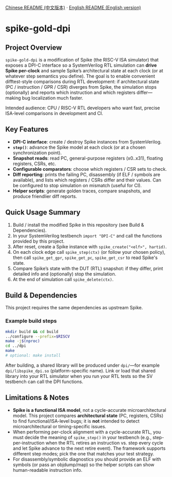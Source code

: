 [Chinese README (中文版本)](./README_zh.md) · [English README (English version)](./README.md)

# spike-gold-dpi

## Project Overview

`spike-gold-dpi` is a modification of Spike (the RISC-V ISA simulator) that exposes a DPI-C interface so a SystemVerilog RTL simulation can **drive Spike per-clock** and sample Spike’s architectural state at each clock (or at whatever step semantics you define). The goal is to enable convenient difftest-style comparisons during RTL development: if architectural state (PC / instruction / GPR / CSR) diverges from Spike, the simulation stops (optionally) and reports which instruction and which registers differ—making bug localization much faster.

Intended audience: CPU / RISC-V RTL developers who want fast, precise ISA-level comparisons in development and CI.



## Key Features

* **DPI-C interface**: create / destroy Spike instances from SystemVerilog.
* **`step()`**: advance the Spike model at each clock (or at a chosen synchronization point).
* **Snapshot reads**: read PC, general-purpose registers (x0..x31), floating registers, CSRs, etc.
* **Configurable comparators**: choose which registers / CSR sets to check.
* **Diff reporting**: prints the failing PC, disassembly (if ELF / symbols are available), and lists which registers / CSRs differ and their values. Can be configured to stop simulation on mismatch (useful for CI).
* **Helper scripts**: generate golden traces, compare snapshots, and produce friendlier diff reports.



## Quick Usage Summary

1. Build / install the modified Spike in this repository (see Build & Dependencies).
2. In your SystemVerilog testbench `import "DPI-C"` and call the functions provided by this project.
3. After reset, create a Spike instance with `spike_create("<elf>", hartid)`.
4. On each clock edge call `spike_step(ctx)` (or follow your chosen policy), then call `spike_get_gpr`, `spike_get_pc`, `spike_get_csr` to read Spike's state.
5. Compare Spike’s state with the DUT (RTL) snapshot: if they differ, print detailed info and (optionally) stop the simulation.
6. At the end of simulation call `spike_delete(ctx)`.



## Build & Dependencies

This project requires the same dependencies as upstream Spike.

### Example build steps

```bash
mkdir build && cd build
../configure --prefix=$RISCV
make -j$(nproc)
cd ../dpi
make
# optional: make install
```

After building, a shared library will be produced under `dpi/`—for example `dpi/libspike_dpi.so` (platform-specific name). Link or load that shared library into your RTL simulator when you run your RTL tests so the SV testbench can call the DPI functions.



## Limitations & Notes

* **Spike is a functional ISA model**, not a cycle-accurate microarchitectural model. This project compares **architectural state** (PC, registers, CSRs) to find functional/ISA-level bugs; it is **not** intended to detect microarchitectural or timing-specific issues.
* When performing per-clock alignment with a cycle-accurate RTL, you must decide the meaning of `spike_step()` in your testbench (e.g., step-per-instruction when the RTL retires an instruction vs. step every cycle and let Spike advance to the next retire event). The framework supports different step modes; pick the one that matches your test strategy.
* For disassembly/symbolic diagnostics you should provide an ELF with symbols (or pass an objdump/map) so the helper scripts can show human-readable instruction info.
